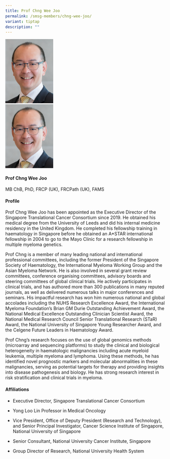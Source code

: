 ```yaml
---
title: Prof Chng Wee Joo
permalink: /smsg-members/chng-wee-joo/
variant: tiptap
description: ""
---
```

<p></p>
<div class="isomer-image-wrapper">
<img style="width: 30%;" height="auto" width="100%" alt="" src="/images/Singapore Myeloma Study Group/Member Photos/MTG___Prof_Chng_Wee_Joo.png">
</div>
<div class="isomer-image-wrapper">
<img style="width: 30%;" height="auto" width="100%" alt="" src="/images/Myeloma Tumour Group/Member Photos/MTG___Prof_Chng_Wee_Joo.png">
</div>
<h4><strong>Prof Chng Wee Joo</strong></h4>
<p>MB ChB, PhD, FRCP (UK), FRCPath (UK), FAMS</p>
<h4><strong>Profile</strong></h4>
<p>Prof Chng Wee Joo has been appointed as the Executive Director of the
Singapore Translational Cancer Consortium since 2019. He obtained his medical
degree from the University of Leeds and did his internal medicine residency
in the United Kingdom. He completed his fellowship training in haematology
in Singapore before he obtained an A*STAR international fellowship in 2004
to go to the Mayo Clinic for a research fellowship in multiple myeloma
genetics.&nbsp;</p>
<p>Prof Chng is a member of many leading national and international professional
committees, including the former President of the Singapore Society of
Haematology, the International Myeloma Working Group and the Asian Myeloma
Network. He is also involved in several grant review committees, conference
organising committees, advisory boards and steering committees of global
clinical trials. He actively participates in clinical trials, and has authored
more than 300 publications in many reputed journals, as well as delivered
numerous talks in major conferences and seminars. His impactful research
has won him numerous national and global accolades including the NUHS Research
Excellence Award, the International Myeloma Foundation’s Brian GM Durie
Outstanding Achievement Award, the National Medical Excellence Outstanding
Clinician Scientist Award, the National Medical Research Council Senior
Translational Research (STaR) Award, the National University of Singapore
Young Researcher Award, and the Celgene Future Leaders in Haematology Award.</p>
<p>Prof Chng’s research focuses on the use of global genomics methods (microarray
and sequencing platforms) to study the clinical and biological heterogeneity
in haematologic malignancies including acute myeloid leukemia, multiple
myeloma and lymphoma. Using these methods, he has identified novel prognostic
markers and molecular abnormalities in these malignancies, serving as potential
targets for therapy and providing insights into disease pathogenesis and
biology. He has strong research interest in risk stratification and clinical
trials in myeloma.</p>
<h4><strong>Affiliations</strong></h4>
<ul data-tight="true" class="tight">
<li>
<p>Executive Director, Singapore Translational Cancer Consortium</p>
</li>
<li>
<p>Yong Loo Lin Professor in Medical Oncology</p>
</li>
<li>
<p>Vice President, Office of Deputy President (Research and Technology),
and Senior Principal Investigator, Cancer Science Institute of Singapore,
National University of Singapore</p>
</li>
<li>
<p>Senior Consultant, National University Cancer Institute, Singapore</p>
</li>
<li>
<p>Group Director of Research, National University Health System&nbsp;</p>
</li>
</ul>
<p></p>